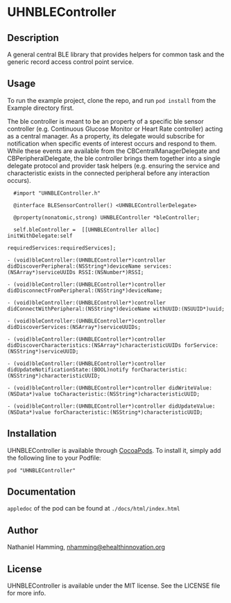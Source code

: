 # UHNBLEController

## Description

A general central BLE library that provides helpers for common task and the generic record access control point service.

## Usage

To run the example project, clone the repo, and run `pod install` from the Example directory first.

The ble controller is meant to be an property of a specific ble sensor controller (e.g. Continuous Glucose Monitor or Heart Rate controller) acting as a central manager. As a property, its delegate would subscribe for notification when specific events of interest occurs and respond to them. While these events are available from the CBCentralManagerDelegate and CBPeripheralDelegate, the ble controller brings them together into a single delegate protocol and provider task helpers (e.g. ensuring the service and characteristic exists in the connected peripheral before any interaction occurs).

```
  #import "UHNBLEController.h"
  
  @interface BLESensorController() <UHNBLEControllerDelegate>
  
  @property(nonatomic,strong) UHNBLEController *bleController;
  
  self.bleController =  [[UHNBLEController alloc] initWithDelegate:self 
                                                  requiredServices:requiredServices];
```
```
- (void)bleController:(UHNBLEController*)controller didDiscoverPeripheral:(NSString*)deviceName services:(NSArray*)serviceUUIDs RSSI:(NSNumber*)RSSI;

- (void)bleController:(UHNBLEController*)controller didDisconnectFromPeripheral:(NSString*)deviceName;

- (void)bleController:(UHNBLEController*)controller didConnectWithPeripheral:(NSString*)deviceName withUUID:(NSUUID*)uuid;

- (void)bleController:(UHNBLEController*)controller didDiscoverServices:(NSArray*)serviceUUIDs;

- (void)bleController:(UHNBLEController*)controller didDiscoverCharacteristics:(NSArray*)characteristicUUIDs forService:(NSString*)serviceUUID;

- (void)bleController:(UHNBLEController*)controller didUpdateNotificationState:(BOOL)notify forCharacteristic:(NSString*)characteristicUUID;

- (void)bleController:(UHNBLEController*)controller didWriteValue:(NSData*)value toCharacteristic:(NSString*)characteristicUUID;

- (void)bleController:(UHNBLEController*)controller didUpdateValue:(NSData*)value forCharacteristic:(NSString*)characteristicUUID;
```

## Installation

UHNBLEController is available through [CocoaPods](http://cocoapods.org). To install
it, simply add the following line to your Podfile:

    pod "UHNBLEController"

## Documentation

`appledoc` of the pod can be found at `./docs/html/index.html`

## Author

Nathaniel Hamming, nhamming@ehealthinnovation.org

## License

UHNBLEController is available under the MIT license. See the LICENSE file for more info.

